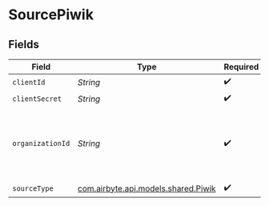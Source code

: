 # SourcePiwik


## Fields

| Field                                                               | Type                                                                | Required                                                            | Description                                                         |
| ------------------------------------------------------------------- | ------------------------------------------------------------------- | ------------------------------------------------------------------- | ------------------------------------------------------------------- |
| `clientId`                                                          | *String*                                                            | :heavy_check_mark:                                                  | N/A                                                                 |
| `clientSecret`                                                      | *String*                                                            | :heavy_check_mark:                                                  | N/A                                                                 |
| `organizationId`                                                    | *String*                                                            | :heavy_check_mark:                                                  | The organization id appearing at URL of your piwik website          |
| `sourceType`                                                        | [com.airbyte.api.models.shared.Piwik](../../models/shared/Piwik.md) | :heavy_check_mark:                                                  | N/A                                                                 |